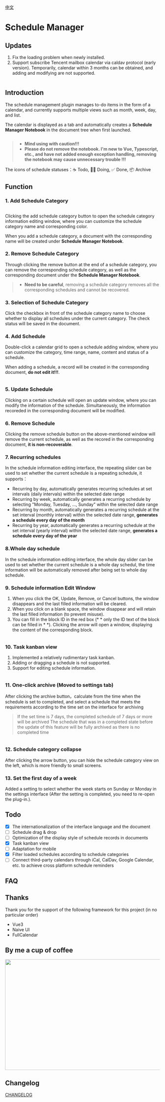 [中文](https://github.com/RogerHuHu/siyuan-plugin-schedule-manager/blob/main/README_zh_CN.md)

# Schedule Manager

## Updates
1. Fix the loading problem when newly installed.
2. Support subscribe Tencent mailbox calendar via caldav protocol (early version). Temporarily, calendar within 3 months can be obtained, and adding and modifying are not supported.
<img src="https://raw.gitmirror.com/RogerHuHu/siyuan-plugin-schedule-manager/master/asset/qqmailsubs.png" alt="">

## Introduction
The schedule management plugin manages to-do items in the form of a calendar, and currently supports multiple views such as month, week, day, and list.

The calendar is displayed as a tab and automatically creates a **Schedule Manager Notebook** in the document tree when first launched.

<img src="https://raw.gitmirror.com/RogerHuHu/siyuan-plugin-schedule-manager/master/asset/schedule_manager_notebook.png" alt="">

 >- **Mind using with caution!!!**
 >- **Please do not remove the notebook. I'm new to Vue, Typescript, etc., and have not added enough exception handling, removing the notebook may cause unnecessary trouble !!!**

The icons of schedule statuses：☕ Todo, 🏃‍♂️ Doing, ✅ Done, 📦 Archive

## Function
### 1. Add Schedule Category
<img src="https://raw.gitmirror.com/RogerHuHu/siyuan-plugin-schedule-manager/master/asset/add_schedule_category.png" alt="">

Clicking the add schedule category button to open the schedule category information editing window, where you can customize the schedule category name and corresponding color.

When you add a schedule category, a document with the corresponding name will be created under **Schedule Manager Notebook**.

### 2. Remove Schedule Category
Through clicking the remove button at the end of a schedule category, you can remove the corresponding schedule category, as well as the corresponding document under the **Schedule Manager Notebook**.

>- **Need to be careful**, removing a schedule category removes all the corresponding schedules and cannot be recovered.

### 3. Selection of Schedule Category
Click the checkbox in front of the schedule category name to choose whether to display all schedules under the current category. The check status will be saved in the document.

### 4. Add Schedule
Double-click a calendar grid to open a schedule adding window, where you can customize the category, time range, name, content and status of a schedule.

When adding a schedule, a record will be created in the corresponding document, **do not edit it!!!**.

<img src="https://raw.gitmirror.com/RogerHuHu/siyuan-plugin-schedule-manager/master/asset/add_schedule.png" alt="">

### 5. Update Schedule
Clicking on a certain schedule will open an update window, where you can modify the information of the schedule. Simultaneously, the information recoreded in the corresponding document will be modified.
<img src="https://raw.gitmirror.com/RogerHuHu/siyuan-plugin-schedule-manager/master/asset/update_schedule.png" alt="">

### 6. Remove Schedule
Clicking the remove schedule button on the above-mentioned window will remove the current schedule, as well as the recored in the corresponding document, **it is non-recoverable**.

### 7. Recurring schedules
In the schedule information editing interface, the repeating slider can be used to set whether the current schedule is a repeating schedule, it supports：
- Recurring by day, automatically generates recurring schedules at set intervals (daily intervals) within the selected date range
- Recurring by week, automatically generates a recurring schedule by selecting "Monday, Tuesday, ..., Sunday" within the selected date range
- Recurring by month, automatically generates a recurring schedule at the set interval (monthly interval) within the selected date range, **generates a schedule every day of the month**
- Recurring by year, automatically generates a recurring schedule at the set interval (yearly interval) within the selected date range, **generates a schedule every day of the year**

### 8.Whole day schedule
In the schedule information editing interface, the whole day slider can be used to set whether the current schedule is a whole day schedul, the time information will be automatically removed after being set to whole day schedule.

### 9. Schedule information Edit Window
1. When you click the OK, Update, Remove, or Cancel buttons, the window disappears and the last filled information will be cleared.
2. When you click on a blank space, the window disappear and will retain the last filled information (to prevent misuse).
3. You can fill in the block ID in the red box (* * only the ID text of the block can be filled in * *). Clicking the arrow will open a window, displaying the content of the corresponding block.
   
<img src="https://raw.gitmirror.com/RogerHuHu/siyuan-plugin-schedule-manager/master/asset/blockId.png" alt="">

### 10. Task kanban view
1. Implemented a relatively rudimentary task kanban.
2. Adding or dragging a schedule is not supported.
3. Support for editing schedule information.

<img src="https://raw.gitmirror.com/RogerHuHu/siyuan-plugin-schedule-manager/master/asset/kanban.png" alt="">

### 11. One-click archive (Moved to settings tab)
After clicking the archive button，calculate from the time when the schedule is set to completed, and select a schedule that meets the requirements according to the time set on the interface for archiving
> If the set time is 7 days, the completed schedule of 7 days or more will be archived
> The schedule that was in a completed state before the update of this feature will be fully archived as there is no completed time

<img src="https://raw.gitmirror.com/RogerHuHu/siyuan-plugin-schedule-manager/master/asset/oneclick_archive.png" alt="">

### 12. Schedule category collapse
After clicking the arrow button, you can hide the schedule category view on the left, which is more friendly to small screens.
<img src="https://raw.gitmirror.com/RogerHuHu/siyuan-plugin-schedule-manager/master/asset/schedule_category_collapse.png" alt="">

### 13. Set the first day of a week
Added a setting to select whether the week starts on Sunday or Monday in the settings interface (After the setting is completed, you need to re-open the plug-in.).
<img src="https://raw.gitmirror.com/RogerHuHu/siyuan-plugin-schedule-manager/master/asset/set_firstdayofweek.png" alt="">

## Todo
- [x] The internationalization of the interface language and the document
- [ ] Schedule drag & drop
- [ ] Optimization of the display style of schedule records in documents
- [x] Task kanban view
- [ ] Adaptation for mobile
- [x] Filter loaded schedules according to schedule categories
- [ ] Connect third-party calendars through iCal, CalDav, Google Calendar, etc. to achieve cross platform schedule reminders

## FAQ

## Thanks
Thank you for the support of the following framework for this project (in no particular order)
- Vue3
- Naive UI
- FullCalendar

## By me a cup of coffee
<img src="https://raw.gitmirror.com/RogerHuHu/siyuan-plugin-schedule-manager/master/asset/code.png" alt="" width="653" height="360" align="center">

## Changelog
[CHANGELOG](https://github.com/RogerHuHu/siyuan-plugin-schedule-manager/blob/main/CHANGELOG.md)